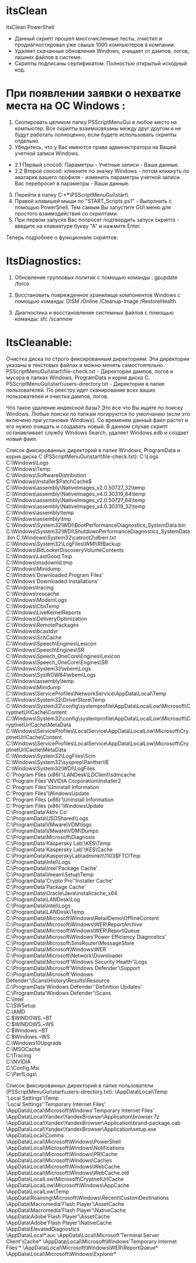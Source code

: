 # itsClean
ItsClean PowerShell
* Данный скрипт прошел многочисленные тесты, очистил и продиагностировал уже свыше 1000 компьютеров в компании.
* Удаляет скачанные обновления Windows, очищает от дампов, логов, лишних файлов в системе.
* Скрипты подписаны сертификатом. Полностью открытый исходный код.

# При появлении заявки о нехватке места на ОС Windows : 

1. Скопировать целиком папку PSScriptMenuGui в любое место на компьютер. Все скрипты взаимосвязаны между друг другом и не будут работать полноценно, если будете использовать скрипты отдельно.
2. Убедитесь, что у Вас имеются права администратора на Вашей учетной записи Windows.
* 2.1 Первый способ: Параметры - Учетные записи - Ваши данные.
* 2.2 Второй способ: кликните по значку Windows - потом кликнуть по аватарке вашего профиля - изменить параметры учетной записи. Вас перебросит в параметры - Ваши данные.
3. Перейти в папку C:\***\***\PSScriptMenuGui\start\
4. Правой клавишей мыши по "START_Scripts.ps1" - Выполнить с помощью PowerShell. 
Тем самым Вы запустите GUI меню для простого взаимодействия со скриптами.
5. При первом запуске Вас попросят подтвердить запуск скрипта - введите на клавиатуре букву "А" и нажмите Enter.

Теперь подробнее о функционале скриптов:

# ItsDiagnostics:

1. Обновление групповых политик с помощью команды : 
gpupdate /force 
 
2. Восстановить поврежденное хранилище компонентов Windows с помощью команды: 
DISM /Online /Cleanup-Image /RestoreHealth 
 
3. Диагностика и восстановление системных файлов с помощью команды: 
sfc /scannow 

# ItsCleanable:

Очистка диска по строго фиксированным директориям. Эти директории указаны в текстовых файлах и можно менять самостоятельно. 
PSScriptMenuGui\start\file-check.txt - Директории дампов, логов и мусора в папках Windows, ProgramData и корня диска С.
PSScriptMenuGui\start\users-directory.txt - Директории в папке пользователей. По реестру идет сканирование всех ваших пользователей и очистка дампов, логов.

Что такое удаление индексной базы?
Это все что Вы ищите по поиску Windows. Любые поиски по папкам логируются по умолчанию (если это включено при установке Windows). Со временем данный фаил растет и его нужно очищать и создавать новый. В данном случае скрипт останавливает службу Windows Search, удаляет Windows.edb и создает новый фаил. 

Список фиксированных директорий в папке Windows, ProgramData и корня диска С (PSScriptMenuGui\start\file-check.txt):
C:\Logs\
C:\Windows\Logs\
C:\Windows\Temp\
C:\Windows\SoftwareDistribution\
C:\Windows\Installer\$PatchCache$\
C:\Windows\assembly\NativeImages_v2.0.50727_32\temp\
C:\Windows\assembly\NativeImages_v4.0.30319_64\temp\
C:\Windows\assembly\NativeImages_v2.0.50727_64\temp\
C:\Windows\assembly\NativeImages_v4.0.30319_32\temp\
C:\Windows\assembly\temp\
C:\Windows\assembly\tmp\
C:\Windows\System32\WDI\BootPerformanceDiagnostics_SystemData.bin
C:\Windows\System32\WDI\ShutdownPerformanceDiagnostics_SystemData.bin
C:\Windows\System32\catroot2\dberr.txt
C:\Windows\System32\LogFiles\WMI\RtBackup\
C:\Windows\BitLockerDiscoveryVolumeContents\
C:\Windows\LastGood.Tmp\
C:\Windows\msdownld.tmp\
C:\Windows\Minidump\
C:\Windows\'Downloaded Program Files'\
C:\Windows\'Downloaded Installations'\
C:\Windows\tracing\
C:\Windows\rescache\
C:\Windows\ModemLogs\
C:\Windows\CbsTemp\
C:\Windows\LiveKernelReports\
C:\Windows\DeliveryOptimization\
C:\Windows\RemotePackages\
C:\Windows\bcastdvr\
C:\Windows\SchCache\
C:\Windows\Speech\Engines\Lexicon\
C:\Windows\Speech\Engines\SR\
C:\Windows\Speech_OneCore\Engines\Lexicon\
C:\Windows\Speech_OneCore\Engines\SR\
C:\Windows\System32\wbem\Logs\
C:\Windows\SysWOW64\wbem\Logs\
C:\Windows\assembly\temp\
C:\Windows\Minidump\
C:\Windows\ServiceProfiles\NetworkService\AppData\Local\Temp\
C:\Windows\System32\DriverStore\Temp\
C:\Windows\System32\config\systemprofile\AppData\LocalLow\Microsoft\CryptnetUrlCache\Content\
C:\Windows\System32\config\systemprofile\AppData\LocalLow\Microsoft\CryptnetUrlCache\MetaData\
C:\Windows\ServiceProfiles\LocalService\AppData\LocalLow\Microsoft\CryptnetUrlCache\Content\
C:\Windows\ServiceProfiles\LocalService\AppData\LocalLow\Microsoft\CryptnetUrlCache\MetaData\
C:\Windows\System32\LogFiles\Scm\
C:\Windows\System32\sysprep\Panther\IE\
C:\Windows\System32\WDI\LogFiles\
C:\'Program Files (x86)'\LANDesk\LDClient\sdmcache\
C:\'Program Files'\NVIDIA Corporation\Installer2\
C:\'Program Files'\Uninstall Information\
C:\'Program Files'\WindowsUpdate\
C:\'Program Files (x86)'\Uninstall Information\
C:\'Program Files (x86)'\WindowsUpdate\
C:\ProgramData\'Aktiv Co'\
C:\ProgramData\USOShared\Logs\
C:\ProgramData\VMware\VDM\logs\
C:\ProgramData\VMware\VDM\Dumps\
C:\ProgramData\Microsoft\Diagnosis\
C:\ProgramData\'Kaspersky Lab'\KES\Temp\
C:\ProgramData\'Kaspersky Lab'\KES\Cache\
C:\ProgramData\KasperskyLab\adminkit\1103\$FTCITmp\
C:\ProgramData\Intel\Logs\
C:\ProgramData\Intel\'Package Cache'\
C:\ProgramData\Veeam\Setup\Temp\
C:\ProgramData\'Crypto Pro'\'Installer Cache'\
C:\ProgramData\'Package Cache'\
C:\ProgramData\Oracle\Java\installcache_x64\
C:\ProgramData\LANDesk\Log\
C:\ProgramData\Intel\Logs\
C:\ProgramData\LANDesk\Temp\
C:\ProgramData\Microsoft\Windows\RetailDemo\OfflineContent\
C:\ProgramData\Microsoft\Windows\WER\ReportArchive\
C:\ProgramData\Microsoft\Windows\WER\ReportQueue\
C:\ProgramData\Microsoft\Windows\'Power Efficiency Diagnostics'\
C:\ProgramData\Microsoft\SmsRouter\MessageStore\
C:\ProgramData\Microsoft\Windows\WER\
C:\ProgramData\Microsoft\Network\Downloader\
C:\ProgramData\Microsoft\'Windows Security Health'\Logs\
C:\ProgramData\Microsoft\'Windows Defender'\Support\
C:\ProgramData\Microsoft\'Windows Defender'\Scans\History\Results\Resource\
C:\ProgramData\'Windows Defender'\'Definition Updates'\
C:\ProgramData\'Windows Defender'\Scans\
C:\Intel\
C:\SWSetup\
C:\AMD\
C:\$WINDOWS.~BT\
C:\$WINDOWS.~WS\
C:\$Windows.~BT\
C:\$Windows.~WS\
C:\Windows10Upgrade\
C:\MSOCache\
C:\Tracing\
C:\NVIDIA\
C:\Config.Msi\
C:\PerfLogs\

Список фиксированных директорий в папке пользователи (PSScriptMenuGui\start\users-directory.txt):
\AppData\Local\Temp\
\'Local Settings'\Temp\
\'Local Settings'\'Temporary Internet Files'\
\AppData\Local\Microsoft\Windows\'Temporary Internet Files'\
\AppData\Local\Yandex\YandexBrowser\Application\browser.7z
\AppData\Local\Yandex\YandexBrowser\Application\brand-package.cab
\AppData\Local\Yandex\YandexBrowser\Application\setup.exe
\AppData\Local\Comms\
\AppData\Local\Microsoft\Windows\PowerShell\
\AppData\Local\Microsoft\Windows\Notifications\
\AppData\Local\Microsoft\Windows\PRICache\
\AppData\Local\Microsoft\Windows\Caches\
\AppData\Local\Microsoft\Windows\WebCache\
\AppData\Local\Microsoft\Windows\WebCache.old\
\AppData\LocalLow\Microsoft\CryptnetUrlCache\
\AppData\LocalLow\Microsoft\Windows\AppCache\
\AppData\LocalLow\Temp\
\AppData\Roaming\Microsoft\Windows\Recent\CustomDestinations\
\AppData\Macromedia\'Flash Player'\AssetCache\
\AppData\Macromedia\'Flash Player'\NativeCache\
\AppData\Adobe\'Flash Player'\AssetCache\
\AppData\Adobe\'Flash Player'\NativeCache\
\AppData\ElevatedDiagnostics\
\AppData\Local\*.auc
\AppData\Local\Microsoft\'Terminal Server Client'\Cache\*
\AppData\Local\Microsoft\Windows\'Temporary Internet Files'\*
\AppData\Local\Microsoft\Windows\WER\ReportQueue\*
\AppData\Local\Microsoft\Windows\Explorer\*
